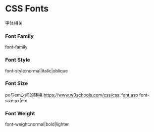 # CSS Fonts
字体相关
### Font Family
font-family

### Font Style
font-style:normal|italic|oblique

### Font Size
px与em之间的转换
https://www.w3schools.com/css/css_font.asp
font-size:px|em

### Font Weight
font-weight:normal|bold|lighter
